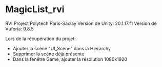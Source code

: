 # MagicList_rvi

RVI Project Polytech Paris-Saclay
Version de Unity: 20.1.17.f1
Version de Vuforia: 9.8.5

Lors de la récupération du projet:
- Ajouter la scène "UI_Scene" dans la Hierarchy
- Supprimer la scène déjà présente
- Dans la fenêtre Game, ajouter la résolution 1080x1920
